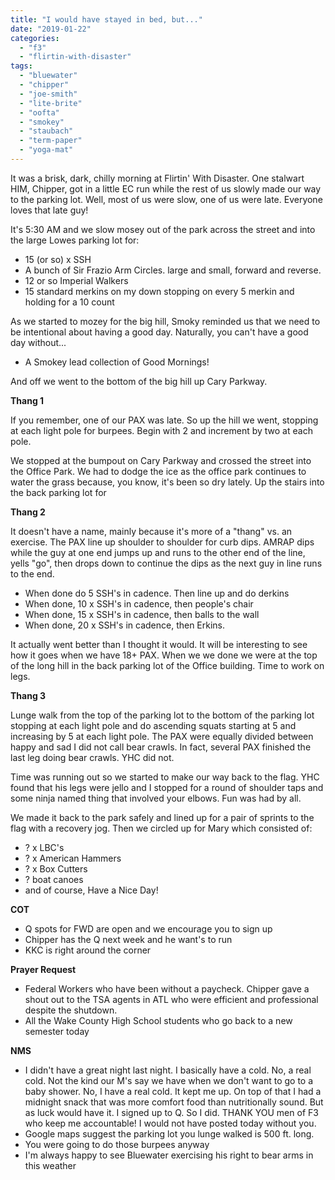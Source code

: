 ```yaml
---
title: "I would have stayed in bed, but..."
date: "2019-01-22"
categories: 
  - "f3"
  - "flirtin-with-disaster"
tags: 
  - "bluewater"
  - "chipper"
  - "joe-smith"
  - "lite-brite"
  - "oofta"
  - "smokey"
  - "staubach"
  - "term-paper"
  - "yoga-mat"
---
```


It was a brisk, dark, chilly morning at Flirtin' With Disaster. One stalwart HIM, Chipper, got in a little EC run while the rest of us slowly made our way to the parking lot. Well, most of us were slow, one of us were late. Everyone loves that late guy!

It's 5:30 AM and we slow mosey out of the park across the street and into the large Lowes parking lot for:

- 15 (or so) x SSH
- A bunch of Sir Frazio Arm Circles. large and small, forward and reverse.
- 12 or so Imperial Walkers
- 15 standard merkins on my down stopping on every 5 merkin and holding for a 10 count

As we started to mozey for the big hill, Smoky reminded us that we need to be intentional about having a good day. Naturally, you can't have a good day without...

- A Smokey lead collection of Good Mornings!

And off we went to the bottom of the big hill up Cary Parkway.

**Thang 1**

If you remember, one of our PAX was late. So up the hill we went, stopping at each light pole for burpees. Begin with 2 and increment by two at each pole.

We stopped at the bumpout on Cary Parkway and crossed the street into the Office Park. We had to dodge the ice as the office park continues to water the grass because, you know, it's been so dry lately. Up the stairs into the back parking lot for

**Thang 2**

It doesn't have a name, mainly because it's more of a "thang" vs. an exercise. The PAX line up shoulder to shoulder for curb dips. AMRAP dips while the guy at one end jumps up and runs to the other end of the line, yells "go", then drops down to continue the dips as the next guy in line runs to the end.

- When done do 5 SSH's in cadence. Then line up and do derkins
- When done, 10 x SSH's in cadence, then people's chair
- When done, 15 x SSH's in cadence, then balls to the wall
- When done, 20 x SSH's in cadence, then Erkins.

It actually went better than I thought it would. It will be interesting to see how it goes when we have 18+ PAX. When we we done we were at the top of the long hill in the back parking lot of the Office building. Time to work on legs.

**Thang 3**

Lunge walk from the top of the parking lot to the bottom of the parking lot stopping at each light pole and do ascending squats starting at 5 and increasing by 5 at each light pole. The PAX were equally divided between happy and sad I did not call bear crawls. In fact, several PAX finished the last leg doing bear crawls. YHC did not.

Time was running out so we started to make our way back to the flag. YHC found that his legs were jello and I stopped for a round of shoulder taps and some ninja named thing that involved your elbows. Fun was had by all.

We made it back to the park safely and lined up for a pair of sprints to the flag with a recovery jog. Then we circled up for Mary which consisted of:

- ? x LBC's
- ? x American Hammers
- ? x Box Cutters
- ? boat canoes
- and of course, Have a Nice Day!

**COT**

- Q spots for FWD are open and we encourage you to sign up
- Chipper has the Q next week and he want's to run
- KKC is right around the corner

**Prayer Request**

- Federal Workers who have been without a paycheck. Chipper gave a shout out to the TSA agents in ATL who were efficient and professional despite the shutdown.
- All the Wake County High School students who go back to a new semester today

**NMS**

- I didn't have a great night last night. I basically have a cold. No, a real cold. Not the kind our M's say we have when we don't want to go to a baby shower. No, I have a real cold. It kept me up. On top of that I had a midnight snack that was more comfort food than nutritionally sound. But as luck would have it. I signed up to Q. So I did. THANK YOU men of F3 who keep me accountable! I would not have posted today without you.
- Google maps suggest the parking lot you lunge walked is 500 ft. long.
- You were going to do those burpees anyway
- I'm always happy to see Bluewater exercising his right to bear arms in this weather
